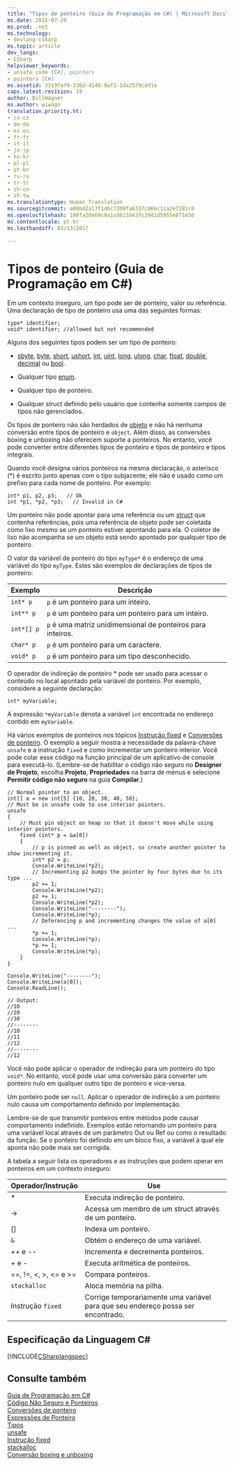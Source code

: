 ```yaml
---
title: "Tipos de ponteiro (Guia de Programação em C#) | Microsoft Docs"
ms.date: 2015-07-20
ms.prod: .net
ms.technology:
- devlang-csharp
ms.topic: article
dev_langs:
- CSharp
helpviewer_keywords:
- unsafe code [C#], pointers
- pointers [C#]
ms.assetid: 3319faf9-336d-4148-9af2-1da2579cdd1e
caps.latest.revision: 19
author: BillWagner
ms.author: wiwagn
translation.priority.ht:
- cs-cz
- de-de
- es-es
- fr-fr
- it-it
- ja-jp
- ko-kr
- pl-pl
- pt-br
- ru-ru
- tr-tr
- zh-cn
- zh-tw
ms.translationtype: Human Translation
ms.sourcegitcommit: a06bd2a17f1d6c7308fa6337c866c1ca2e7281c0
ms.openlocfilehash: 100fa20e69c9a1cd6133437c29d1d5955e871656
ms.contentlocale: pt-br
ms.lasthandoff: 03/13/2017

---
```

# <a name="pointer-types-c-programming-guide"></a>Tipos de ponteiro (Guia de Programação em C#)
Em um contexto inseguro, um tipo pode ser de ponteiro, valor ou referência. Uma declaração de tipo de ponteiro usa uma das seguintes formas:  
  
```  
type* identifier;  
void* identifier; //allowed but not recommended  
```  
  
 Alguns dos seguintes tipos podem ser um tipo de ponteiro:  
  
-   [sbyte](../../../csharp/language-reference/keywords/sbyte.md), [byte](../../../csharp/language-reference/keywords/byte.md), [short](../../../csharp/language-reference/keywords/short.md), [ushort](../../../csharp/language-reference/keywords/ushort.md), [int](../../../csharp/language-reference/keywords/int.md), [uint](../../../csharp/language-reference/keywords/uint.md), [long](../../../csharp/language-reference/keywords/long.md), [ulong](../../../csharp/language-reference/keywords/ulong.md), [char](../../../csharp/language-reference/keywords/char.md), [float](../../../csharp/language-reference/keywords/float.md), [double](../../../csharp/language-reference/keywords/double.md), [decimal](../../../csharp/language-reference/keywords/decimal.md) ou [bool](../../../csharp/language-reference/keywords/bool.md).  
  
-   Qualquer tipo [enum](../../../csharp/language-reference/keywords/enum.md).  
  
-   Qualquer tipo de ponteiro.  
  
-   Qualquer struct definido pelo usuário que contenha somente campos de tipos não gerenciados.  
  
 Os tipos de ponteiro não são herdados de [objeto](../../../csharp/language-reference/keywords/object.md) e não há nenhuma conversão entre tipos de ponteiro e `object`. Além disso, as conversões boxing e unboxing não oferecem suporte a ponteiros. No entanto, você pode converter entre diferentes tipos de ponteiro e tipos de ponteiro e tipos integrais.  
  
 Quando você designa vários ponteiros na mesma declaração, o asterisco (*) é escrito junto apenas com o tipo subjacente; ele não é usado como um prefixo para cada nome de ponteiro. Por exemplo:  
  
```  
int* p1, p2, p3;   // Ok  
int *p1, *p2, *p3;   // Invalid in C#  
```  
  
 Um ponteiro não pode apontar para uma referência ou um [struct](../../../csharp/language-reference/keywords/struct.md) que contenha referências, pois uma referência de objeto pode ser coletada como lixo mesmo se um ponteiro estiver apontando para ela. O coletor de lixo não acompanha se um objeto está sendo apontado por qualquer tipo de ponteiro.  
  
 O valor da variável de ponteiro do tipo `myType*` é o endereço de uma variável do tipo `myType`. Estes são exemplos de declarações de tipos de ponteiro:  
  
|Exemplo|Descrição|  
|-------------|-----------------|  
|`int* p`|`p` é um ponteiro para um inteiro.|  
|`int** p`|`p` é um ponteiro para um ponteiro para um inteiro.|  
|`int*[] p`|`p` é uma matriz unidimensional de ponteiros para inteiros.|  
|`char* p`|`p` é um ponteiro para um caractere.|  
|`void* p`|`p` é um ponteiro para um tipo desconhecido.|  
  
 O operador de indireção de ponteiro * pode ser usado para acessar o conteúdo no local apontado pela variável de ponteiro. Por exemplo, considere a seguinte declaração:  
  
```  
int* myVariable;  
```  
  
 A expressão `*myVariable` denota a variável `int` encontrada no endereço contido em `myVariable`.  
  
 Há vários exemplos de ponteiros nos tópicos [Instrução fixed](../../../csharp/language-reference/keywords/fixed-statement.md) e [Conversões de ponteiro](../../../csharp/programming-guide/unsafe-code-pointers/pointer-conversions.md).  O exemplo a seguir mostra a necessidade da palavra-chave `unsafe` e a instrução `fixed` e como incrementar um ponteiro interior.  Você pode colar esse código na função principal de um aplicativo de console para executá-lo. (Lembre-se de habilitar o código não seguro no **Designer de Projeto**, escolha **Projeto**, **Propriedades** na barra de menus e selecione **Permitir código não seguro** na guia **Compilar**.)  
  
```  
// Normal pointer to an object.  
int[] a = new int[5] {10, 20, 30, 40, 50};  
// Must be in unsafe code to use interior pointers.  
unsafe  
{  
    // Must pin object on heap so that it doesn't move while using interior pointers.  
    fixed (int* p = &a[0])  
    {  
        // p is pinned as well as object, so create another pointer to show incrementing it.  
        int* p2 = p;  
        Console.WriteLine(*p2);  
        // Incrementing p2 bumps the pointer by four bytes due to its type ...  
        p2 += 1;  
        Console.WriteLine(*p2);  
        p2 += 1;  
        Console.WriteLine(*p2);  
        Console.WriteLine("--------");  
        Console.WriteLine(*p);  
        // Deferencing p and incrementing changes the value of a[0] ...  
        *p += 1;  
        Console.WriteLine(*p);  
        *p += 1;  
        Console.WriteLine(*p);  
    }  
}  
  
Console.WriteLine("--------");  
Console.WriteLine(a[0]);  
Console.ReadLine();  
  
// Output:  
//10  
//20  
//30  
//--------  
//10  
//11  
//12  
//--------  
//12  
```  
  
 Você não pode aplicar o operador de indireção para um ponteiro do tipo `void*`. No entanto, você pode usar uma conversão para converter um ponteiro nulo em qualquer outro tipo de ponteiro e vice-versa.  
  
 Um ponteiro pode ser `null`. Aplicar o operador de indireção a um ponteiro nulo causa um comportamento definido por implementação.  
  
 Lembre-se de que transmitir ponteiros entre métodos pode causar comportamento indefinido. Exemplos estão retornando um ponteiro para uma variável local através de um parâmetro Out ou Ref ou como o resultado da função. Se o ponteiro foi definido em um bloco fixo, a variável à qual ele aponta não pode mais ser corrigida.  
  
 A tabela a seguir lista os operadores e as instruções que podem operar em ponteiros em um contexto inseguro:  
  
|Operador/Instrução|Use|  
|-------------------------|---------|  
|*|Executa indireção de ponteiro.|  
|->|Acessa um membro de um struct através de um ponteiro.|  
|[]|Indexa um ponteiro.|  
|`&`|Obtém o endereço de uma variável.|  
|++ e --|Incrementa e decrementa ponteiros.|  
|+ e -|Executa aritmética de ponteiros.|  
|==, !=, \<, >, \<= e >=|Compara ponteiros.|  
|`stackalloc`|Aloca memória na pilha.|  
|Instrução `fixed`|Corrige temporariamente uma variável para que seu endereço possa ser encontrado.|  
  
## <a name="c-language-specification"></a>Especificação da Linguagem C#  
 [!INCLUDE[CSharplangspec](../../../csharp/language-reference/keywords/includes/csharplangspec_md.md)]  
  
## <a name="see-also"></a>Consulte também  
 [Guia de Programação em C#](../../../csharp/programming-guide/index.md)   
 [Código Não Seguro e Ponteiros](../../../csharp/programming-guide/unsafe-code-pointers/index.md)   
 [Conversões de ponteiro](../../../csharp/programming-guide/unsafe-code-pointers/pointer-conversions.md)   
 [Expressões de Ponteiro](../../../csharp/programming-guide/unsafe-code-pointers/pointer-expressions.md)   
 [Tipos](../../../csharp/language-reference/keywords/types.md)   
 [unsafe](../../../csharp/language-reference/keywords/unsafe.md)   
 [Instrução fixed](../../../csharp/language-reference/keywords/fixed-statement.md)   
 [stackalloc](../../../csharp/language-reference/keywords/stackalloc.md)   
 [Conversão boxing e unboxing](../../../csharp/programming-guide/types/boxing-and-unboxing.md)

